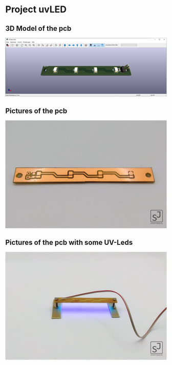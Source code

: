 # Project uvLED
## 3D Model of the pcb
 ![Image](uvLED.jpg)
## Pictures of the pcb 
 ![Image](2-2.jpg)
## Pictures of the pcb with some UV-Leds
 ![Image](1-2.jpg)
